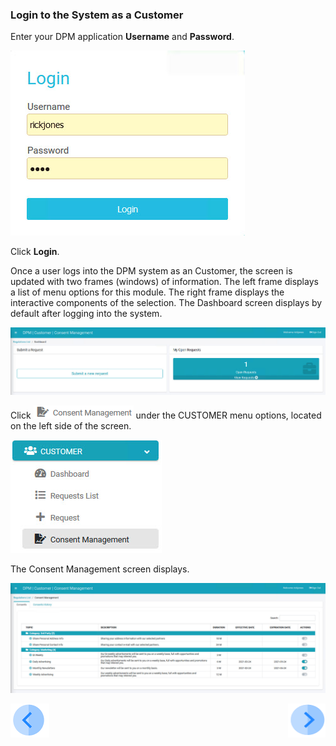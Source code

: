 ### Login to the System as a Customer

Enter your DPM application **Username** and **Password**.

![image](/articles/demo_project/DPM_Demo_Project/images/08_6_Consent_CustConsent_Login.jpg)                                  

Click **Login**.

Once a user logs into the DPM system as an Customer, the screen is updated with two frames (windows) of information. The left frame displays a list of menu options for this module. The right frame displays the interactive components of the selection. The Dashboard screen displays by default after logging into the system.

![image](/articles/demo_project/DPM_Demo_Project/images/08_4_Consent_CustConsent_Landing1.jpg)    

Click ![image](/articles/demo_project/DPM_Demo_Project/images/08_ICON_ConsentManagement.png) under the CUSTOMER menu options, located on the left side of the screen. 

![image](/articles/demo_project/DPM_Demo_Project/images/08_5_Consent_CustConsent_LeftPanel.jpg)     

The Consent Management screen displays.

![image](/articles/demo_project/DPM_Demo_Project/images/08_3_Consent_CustConsent_Landing.jpg)      



[![Previous](/articles/demo_project/DPM_Demo_Project/images/Previous.png)]( /articles/demo_project/DPM_Demo_Project/08_Consent/05_01_Customer_Consent_Tutorial.md)[<img align="right" width="60" height="54" src="/articles/demo_project/DPM_Demo_Project/images/Next.png">](/articles/demo_project/DPM_Demo_Project/08_Consent/05_03_Customer_OptIn_or_OptOut.md)
